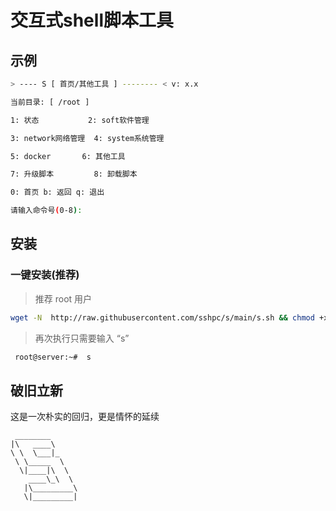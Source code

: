# 交互式shell脚本工具




## 示例

```sh
> ---- S [ 首页/其他工具 ] -------- < v: x.x

当前目录: [ /root ]

1: 状态           2: soft软件管理

3: network网络管理  4: system系统管理

5: docker       6: 其他工具

7: 升级脚本         8: 卸载脚本

0: 首页 b: 返回 q: 退出

请输入命令号(0-8): 

```


## 安装

### 一键安装(推荐)
> 推荐 root 用户

```sh
wget -N  http://raw.githubusercontent.com/sshpc/s/main/s.sh && chmod +x s.sh && sudo ./s.sh
```

> 再次执行只需要输入 “s” 

```sh
 root@server:~#  s
```

## 破旧立新
这是一次朴实的回归，更是情怀的延续
```
 ________      
|\   ____\     
\ \  \___|_    
 \ \_____  \   
  \|____|\  \  
    ____\_\  \ 
   |\_________\
   \|_________|
```







